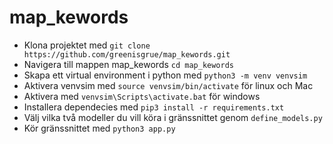 # map_kewords

- Klona projektet med `git clone https://github.com/greenisgrue/map_kewords.git`
- Navigera till mappen map_kewords `cd map_kewords`
- Skapa ett virtual environment i python med `python3 -m venv venvsim`
- Aktivera venvsim med `source venvsim/bin/activate` för linux och Mac
- Aktivera med `venvsim\Scripts\activate.bat` för windows
- Installera dependecies med `pip3 install -r requirements.txt`
- Välj vilka två modeller du vill köra i gränssnittet genom `define_models.py`
- Kör gränssnittet med `python3 app.py`


